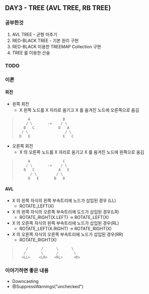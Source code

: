 ## DAY3 - TREE (AVL TREE, RB TREE)
### 공부한것
1. AVL TREE - 균형 마추기
2. RED-BLACK TREE - 기본 원리 구현
3. RED-BLACK 이용한 TREEMAP Collection 구현
4. TREE 를 이용한 산술

### TODO

### 이론
#### 회전
- 왼쪽 회전
  - X 왼쪽 노드를 X 자리로 옴기고 X 를 옴겨진 노드에 오른쪽으로 옴김

>          A               B
>         / \       ->    / \
>        B   C           D   A
>       / \                 / \
>      D   E               E   C


- 오른쪽 회전
  - X 의 오른쪽 노드를 X 자리로 옴기고 X 를 옴겨진 노드에 왼쪽으로 옴김

>          A               C
>         / \       ->    / \
>        B   C           A   E
>           / \         / \
>          D   E       B   D

#### AVL
- X 의 왼쪽 자식의 왼쪽 부속트리에 노드가 삽입된 경우 (LL)
  - ROTATE_LEFT(X)
- X 의 왼쪽 자식의 오른쪽 부속트리에 도드가 삽입된 경우(LR)
  - ROTATE_RIGHT(X.LEFT) -> ROTATE_LEFT(X)
- X 의 오른쪽 자식의 왼쪽 부속트리에 노드가 삽입된 경우(RL)
  - ROTATE_LEFT(X.RIGHT) -> ROTATE_RIGHT(X)
- X 의 오른쪽 자식의 오른쪽 부속트리에 노드가 삽입된 경우(RR)
  - ROTATE_RIGHT(X)

>         /      /      \      \
>        /       \      /       \
>       <LL>    <LR>   <RL>     <R>


### 이야기하면 좋은 내용
- Downcasting
- @SuppressWarnings("unchecked")
